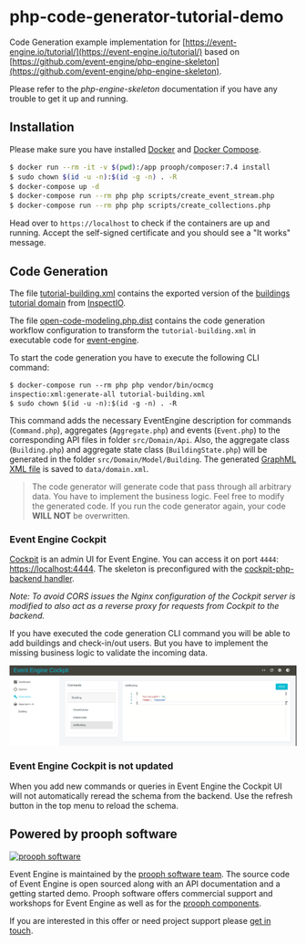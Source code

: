 # php-code-generator-tutorial-demo

Code Generation example implementation for [https://event-engine.io/tutorial/](https://event-engine.io/tutorial/) based on
[https://github.com/event-engine/php-engine-skeleton](https://github.com/event-engine/php-engine-skeleton).

Please refer to the *php-engine-skeleton* documentation if you have any trouble to get it up and running.

## Installation
Please make sure you have installed [Docker](https://docs.docker.com/engine/installation/ "Install Docker") 
and [Docker Compose](https://docs.docker.com/compose/install/ "Install Docker Compose").

```bash
$ docker run --rm -it -v $(pwd):/app prooph/composer:7.4 install
$ sudo chown $(id -u -n):$(id -g -n) . -R
$ docker-compose up -d
$ docker-compose run --rm php php scripts/create_event_stream.php
$ docker-compose run --rm php php scripts/create_collections.php
```

Head over to `https://localhost` to check if the containers are up and running.
Accept the self-signed certificate and you should see a "It works" message.

## Code Generation

The file [tutorial-building.xml](./tutorial-building.xml "Buildings Tutorial Domain as XML") contains the exported version of the 
[buildings tutorial domain](https://event-engine.io/tutorial/intro.html#2-1) from [InspectIO](https://github.com/event-engine/inspectio "InspectIO").

The file [open-code-modeling.php.dist](./open-code-modeling.php.dist "Code Generator Workflow Configuration") contains the code generation workflow configuration 
to transform the `tutorial-building.xml` in executable code for [event-engine](https://event-engine.io/ "The world's only CQRS / ES framework that lets you pick your Flavour").

To start the code generation you have to execute the following CLI command:

```
$ docker-compose run --rm php php vendor/bin/ocmcg inspectio:xml:generate-all tutorial-building.xml
$ sudo chown $(id -u -n):$(id -g -n) . -R
```

This command adds the necessary EventEngine description for commands (`Command.php`), aggregates (`Aggregate.php`) 
and events (`Event.php`) to the corresponding API files in folder `src/Domain/Api`. Also, the aggregate class (`Building.php`) 
and aggregate state class (`BuildingState.php`) will be generated in the folder `src/Domain/Model/Building`. The generated
[GraphML XML file](http://graphml.graphdrawing.org/ "The GraphML File Format") is saved to `data/domain.xml`.

> The code generator will generate code that pass through all arbitrary data. You have to implement the business logic.
Feel free to modify the generated code. If you run the code generator again, your code **WILL NOT** be overwritten.

### Event Engine Cockpit
[Cockpit](https://github.com/event-engine/cockpit) is an admin UI for Event Engine. You can access it on port `4444`: [https://localhost:4444](https://localhost:4444).
The skeleton is preconfigured with the [cockpit-php-backend handler](https://github.com/event-engine/cockpit-php-backend).

*Note: To avoid CORS issues the Nginx configuration of the Cockpit server is modified to also act as a reverse proxy for requests from Cockpit to the backend.*

If you have executed the code generation CLI command you will be able to add buildings and check-in/out users. But you have
to implement the missing business logic to validate the incoming data.

![Buildings Domain in Cockpit](./docs/assets/buildings-event-engine.png)

### Event Engine Cockpit is not updated

When you add new commands or queries in Event Engine the Cockpit UI will not automatically reread the schema from the backend.
Use the refresh button in the top menu to reload the schema.

## Powered by prooph software

[![prooph software](https://github.com/codeliner/php-ddd-cargo-sample/raw/master/docs/assets/prooph-software-logo.png)](http://prooph.de)

Event Engine is maintained by the [prooph software team](http://prooph-software.de/). The source code of Event Engine 
is open sourced along with an API documentation and a getting started demo. Prooph software offers commercial support and workshops
for Event Engine as well as for the [prooph components](http://prooph.de).

If you are interested in this offer or need project support please [get in touch](http://getprooph.org/#get-in-touch).

